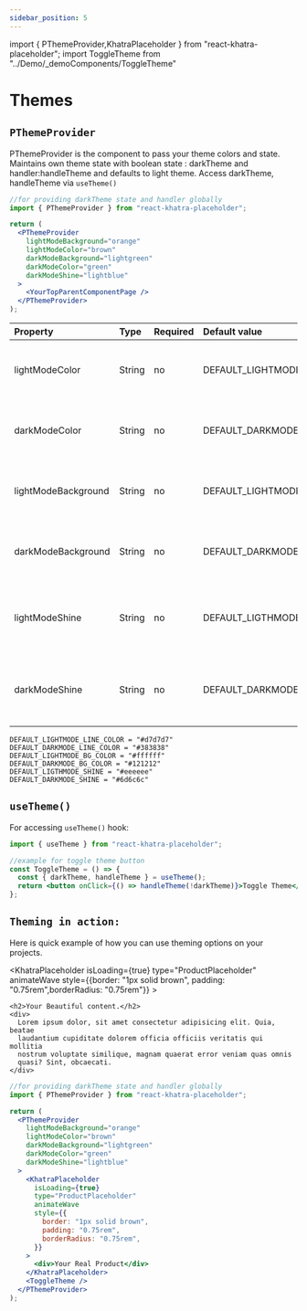 ```yaml
---
sidebar_position: 5
---
```


import { PThemeProvider,KhatraPlaceholder } from "react-khatra-placeholder";
import ToggleTheme from "../Demo/\_demoComponents/ToggleTheme"

# Themes

## `PThemeProvider`

PThemeProvider is the component to pass your theme colors and state.
Maintains own theme state with boolean state : darkTheme and handler:handleTheme and defaults to light theme.
Access darkTheme, handleTheme via `useTheme()`

```jsx
//for providing darkTheme state and handler globally
import { PThemeProvider } from "react-khatra-placeholder";

return (
  <PThemeProvider
    lightModeBackground="orange"
    lightModeColor="brown"
    darkModeBackground="lightgreen"
    darkModeColor="green"
    darkModeShine="lightblue"
  >
    <YourTopParentComponentPage />
  </PThemeProvider>
);
```

| Property            | Type   | Required | Default value                | Description                                             |
| :------------------ | :----- | :------- | :--------------------------- | :------------------------------------------------------ |
| lightModeColor      | String | no       | DEFAULT_LIGHTMODE_LINE_COLOR | light mode color of placeholder lines and blocks.       |
| darkModeColor       | String | no       | DEFAULT_DARKMODE_LINE_COLOR  | dark mode color of placeholder lines and blocks.        |
| lightModeBackground | String | no       | DEFAULT_LIGHTMODE_BG_COLOR   | light mode background color of placeholder cards.       |
| darkModeBackground  | String | no       | DEFAULT_DARKMODE_BG_COLOR    | light mode background color of placeholder cards.       |
| lightModeShine      | String | no       | DEFAULT_LIGTHMODE_SHINE      | light mode shine color of placeholder lines and blocks. |
| darkModeShine       | String | no       | DEFAULT_DARKMODE_SHINE       | light mode shine color of placeholder lines and blocks. |

`DEFAULT_LIGHTMODE_LINE_COLOR = "#d7d7d7"` <br/>
`DEFAULT_DARKMODE_LINE_COLOR = "#383838"` <br/>
`DEFAULT_LIGHTMODE_BG_COLOR = "#ffffff"` <br/>
`DEFAULT_DARKMODE_BG_COLOR = "#121212"` <br/>
`DEFAULT_LIGTHMODE_SHINE = "#eeeeee"` <br/>
`DEFAULT_DARKMODE_SHINE = "#6d6c6c"` <br/>

## `useTheme()`

For accessing `useTheme()` hook:

```jsx
import { useTheme } from "react-khatra-placeholder";

//example for toggle theme button
const ToggleTheme = () => {
  const { darkTheme, handleTheme } = useTheme();
  return <button onClick={() => handleTheme(!darkTheme)}>Toggle Theme</button>;
};
```

## `Theming in action:`

Here is quick example of how you can use theming options on your projects.

<PThemeProvider
  lightModeBackground="orange"
  lightModeColor="brown"
  darkModeBackground="lightgreen"
  darkModeColor="green"
  darkModeShine="lightblue">

<KhatraPlaceholder
isLoading={true}
type="ProductPlaceholder"
animateWave
style={{border: "1px solid brown", padding: "0.75rem",borderRadius: "0.75rem"}} >

    <h2>Your Beautiful content.</h2>
    <div>
      Lorem ipsum dolor, sit amet consectetur adipisicing elit. Quia, beatae
      laudantium cupiditate dolorem officia officiis veritatis qui mollitia
      nostrum voluptate similique, magnam quaerat error veniam quas omnis
      quasi? Sint, obcaecati.
    </div>

  </KhatraPlaceholder>
  <ToggleTheme/>
  </PThemeProvider>

```jsx
//for providing darkTheme state and handler globally
import { PThemeProvider } from "react-khatra-placeholder";

return (
  <PThemeProvider
    lightModeBackground="orange"
    lightModeColor="brown"
    darkModeBackground="lightgreen"
    darkModeColor="green"
    darkModeShine="lightblue"
  >
    <KhatraPlaceholder
      isLoading={true}
      type="ProductPlaceholder"
      animateWave
      style={{
        border: "1px solid brown",
        padding: "0.75rem",
        borderRadius: "0.75rem",
      }}
    >
      <div>Your Real Product</div>
    </KhatraPlaceholder>
    <ToggleTheme />
  </PThemeProvider>
);
```
